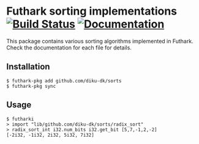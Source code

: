 # Futhark sorting implementations [![Build Status](https://travis-ci.org/diku-dk/sorts.svg?branch=master)](https://travis-ci.org/diku-dk/sorts) [![Documentation](https://futhark-lang.org/pkgs/github.com/diku-dk/sorts/status.svg)](https://futhark-lang.org/pkgs/github.com/diku-dk/sorts/latest/)

This package contains various sorting algorithms implemented in
Futhark.  Check the documentation for each file for details.

## Installation

```
$ futhark-pkg add github.com/diku-dk/sorts
$ futhark-pkg sync
```

## Usage

```
$ futharki
> import "lib/github.com/diku-dk/sorts/radix_sort"
> radix_sort_int i32.num_bits i32.get_bit [5,7,-1,2,-2]
[-2i32, -1i32, 2i32, 5i32, 7i32]
```
